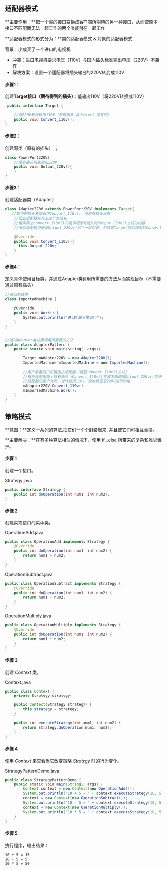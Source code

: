 ## 适配器模式

**主要作用：**把一个类的接口变换成客户端所期待的另一种接口，从而使原本接口不匹配而无法一起工作的两个类能够在一起工作

**适配器模式的形式分为：**类的适配器模式 & 对象的适配器模式

背景：小成买了一个进口的电视机

- 冲突：进口电视机要求电压（110V）与国内插头标准输出电压（220V）不兼容
- 解决方案：设置一个适配器将插头输出的220V转变成110V

#### 步骤1： 

创建**Target接口（期待得到的插头）**：能输出110V（将220V转换成110V）

```csharp
 public interface Target {

    //将220V转换输出110V（原有插头（Adaptee）没有的）
    public void Convert_110v();
}
```

#### 步骤2： 

创建源类（原有的插头） ；

```cpp
class PowerPort220V{
	//原有插头只能输出220V
    public void Output_220v(){
    }
}
```

#### 步骤3：

创建适配器类（Adapter）

```java
class Adapter220V extends PowerPort220V implements Target{
   //期待的插头要求调用Convert_110v()，但原有插头没有
    //因此适配器补充上这个方法名
    //但实际上Convert_110v()只是调用原有插头的Output_220v()方法的内容
    //所以适配器只是将Output_220v()作了一层封装，封装成Target可以调用的Convert_110v()而已

    @Override
    public void Convert_110v(){
      this.Output_220v;
    }
}
```

#### 步骤4：

定义具体使用目标类，并通过Adapter类调用所需要的方法从而实现目标（不需要通过原有插头）

```csharp
//进口机器类
class ImportedMachine {

    @Override
    public void Work() {
        System.out.println("进口机器正常运行");
    }
}


//通过Adapter类从而调用所需要的方法
public class AdapterPattern {
    public static void main(String[] args){

        Target mAdapter220V = new Adapter220V();
        ImportedMachine mImportedMachine = new ImportedMachine();
       
        //用户拿着进口机器插上适配器（调用Convert_110v()方法）
        //再将适配器插上原有插头（Convert_110v()方法内部调用Output_220v()方法输出220V）
        //适配器只是个外壳，对外提供110V，但本质还是220V进行供电
        mAdapter220V.Convert_110v();
        mImportedMachine.Work();
    }
}
```

## 策略模式

**意图：**定义一系列的算法,把它们一个个封装起来, 并且使它们可相互替换。

**主要解决：**在有多种算法相似的情况下，使用 if...else 所带来的复杂和难以维护。

#### 步骤 1

创建一个接口。

Strategy.java

```java
public interface Strategy {   
    public int doOperation(int num1, int num2); 
} 
```

#### 步骤 2

创建实现接口的实体类。

OperationAdd.java

```java
public class OperationAdd implements Strategy {
    @Override
    public int doOperation(int num1, int num2) {
        return num1 + num2;
    }
} 
```

OperationSubtract.java

```java
public class OperationSubtract implements Strategy {
    @Override
    public int doOperation(int num1, int num2) {
        return num1 - num2;
    }
}
```

OperationMultiply.java

```java
public class OperationMultiply implements Strategy {
    @Override
    public int doOperation(int num1, int num2) {
        return num1 * num2;
    }
}
```

#### 步骤 3

创建 *Context* 类。

Context.java

```java
public class Context {
    private Strategy strategy;

    public Context(Strategy strategy) {
        this.strategy = strategy;
    }

    public int executeStrategy(int num1, int num2) {
        return strategy.doOperation(num1, num2);
    }
}
```

#### 步骤 4

使用 *Context* 来查看当它改变策略 *Strategy* 时的行为变化。

StrategyPatternDemo.java

```java
public class StrategyPatternDemo {
    public static void main(String[] args) {
        Context context = new Context(new OperationAdd());
        System.out.println("10 + 5 = " + context.executeStrategy(10, 5));
        context = new Context(new OperationSubtract());
        System.out.println("10 - 5 = " + context.executeStrategy(10, 5));
        context = new Context(new OperationMultiply());
        System.out.println("10 * 5 = " + context.executeStrategy(10, 5));
    }
}
```

#### 步骤 5

执行程序，输出结果：

```
10 + 5 = 15
10 - 5 = 5
10 * 5 = 50
```

